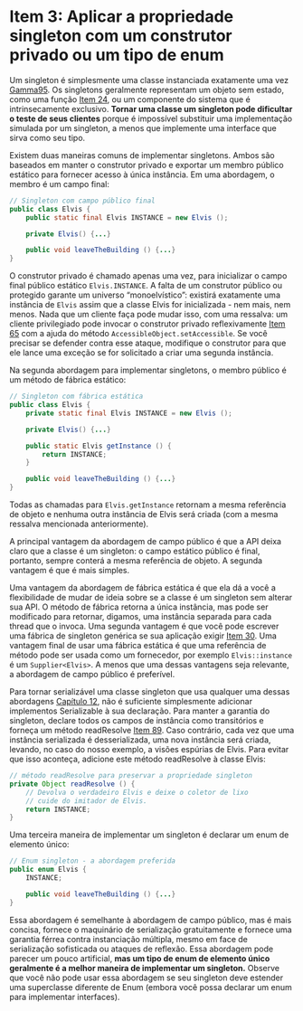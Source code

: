 # Item 3: Aplicar a propriedade singleton com um construtor privado ou um tipo de enum

Um singleton é simplesmente uma classe instanciada exatamente uma vez [Gamma95](). Os singletons geralmente representam um objeto sem estado, como uma função [Item 24](), ou um componente do sistema que é intrinsecamente exclusivo. **Tornar uma classe um singleton pode dificultar o teste de seus clientes** porque é impossível substituir uma implementação simulada por um singleton, a menos que implemente uma interface que sirva como seu tipo.

Existem duas maneiras comuns de implementar singletons. Ambos são baseados em manter o construtor privado e exportar um membro público estático para fornecer acesso à única instância. Em uma abordagem, o membro é um campo final:

``` java
// Singleton com campo público final
public class Elvis {
    public static final Elvis INSTANCE = new Elvis ();

    private Elvis() {...}

    public void leaveTheBuilding () {...}
}
```

O construtor privado é chamado apenas uma vez, para inicializar o campo final público estático `Elvis.INSTANCE`. A falta de um construtor público ou protegido garante um universo “monoelvístico”: existirá exatamente uma instância de `Elvis` assim que a classe Elvis for inicializada - nem mais, nem menos. Nada que um cliente faça pode mudar isso, com uma ressalva: um cliente privilegiado pode invocar o construtor privado reflexivamente [Item 65]() com a ajuda do método `AccessibleObject.setAccessible`. Se você precisar se defender contra esse ataque, modifique o construtor para que ele lance uma exceção se for solicitado a criar uma segunda instância.

Na segunda abordagem para implementar singletons, o membro público é um método de fábrica estático:

``` java
// Singleton com fábrica estática
public class Elvis {
    private static final Elvis INSTANCE = new Elvis ();

    private Elvis() {...}

    public static Elvis getInstance () {
        return INSTANCE;
    }

    public void leaveTheBuilding () {...}
}

```

Todas as chamadas para `Elvis.getInstance` retornam a mesma referência de objeto e nenhuma outra instância de Elvis será criada (com a mesma ressalva mencionada anteriormente).

A principal vantagem da abordagem de campo público é que a API deixa claro que a classe é um singleton: o campo estático público é final, portanto, sempre conterá a mesma referência de objeto. A segunda vantagem é que é mais simples.

Uma vantagem da abordagem de fábrica estática é que ela dá a você a flexibilidade de mudar de ideia sobre se a classe é um singleton sem alterar sua API. O método de fábrica retorna a única instância, mas pode ser modificado para retornar, digamos, uma instância separada para cada thread que o invoca. Uma segunda vantagem é que você pode escrever uma fábrica de singleton genérica se sua aplicação exigir [Item 30](). Uma vantagem final de usar uma fábrica estática é que uma referência de método pode ser usada como um fornecedor, por exemplo `Elvis::instance` é um `Supplier<Elvis>`. A menos que uma dessas vantagens seja relevante, a abordagem de campo público é preferível.

Para tornar serializável uma classe singleton que usa qualquer uma dessas abordagens [Capítulo 12](), não é suficiente simplesmente adicionar implementos Serializable à sua declaração. Para manter a garantia do singleton, declare todos os campos de instância como transitórios e forneça um método readResolve [Item 89](). Caso contrário, cada vez que uma instância serializada é desserializada, uma nova instância será criada, levando, no caso do nosso exemplo, a visões espúrias de Elvis. Para evitar que isso aconteça, adicione este método readResolve à classe Elvis:
``` java
// método readResolve para preservar a propriedade singleton
private Object readResolve () {
    // Devolva o verdadeiro Elvis e deixe o coletor de lixo
    // cuide do imitador de Elvis.
    return INSTANCE;
}
```

Uma terceira maneira de implementar um singleton é declarar um enum de elemento único: 
``` java
// Enum singleton - a abordagem preferida 
public enum Elvis { 
    INSTANCE; 

    public void leaveTheBuilding () {...}
}
``` 

Essa abordagem é semelhante à abordagem de campo público, mas é mais concisa, fornece o maquinário de serialização gratuitamente e fornece uma garantia férrea contra instanciação múltipla, mesmo em face de serialização sofisticada ou ataques de reflexão. Essa abordagem pode parecer um pouco artificial, **mas um tipo de enum de elemento único geralmente é a melhor maneira de implementar um singleton.** Observe que você não pode usar essa abordagem se seu singleton deve estender uma superclasse diferente de Enum (embora você possa declarar um enum para implementar interfaces).